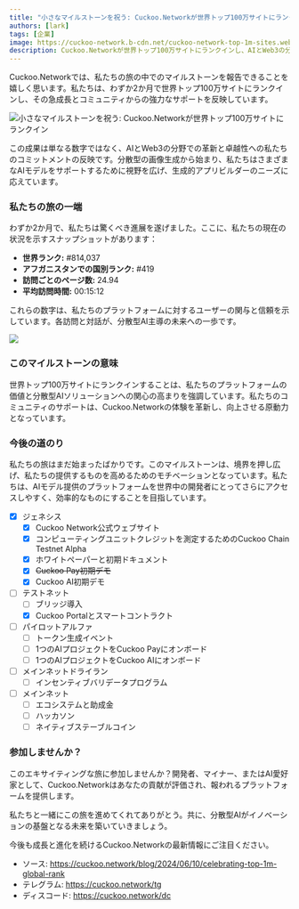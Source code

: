 ```yaml
---
title: "小さなマイルストーンを祝う: Cuckoo.Networkが世界トップ100万サイトにランクイン"
authors: [lark]
tags: [企業]
image: https://cuckoo-network.b-cdn.net/cuckoo-network-top-1m-sites.webp
description: Cuckoo.Networkが世界トップ100万サイトにランクインし、AIとWeb3の分野での急成長と影響力を示しています。
---
```


Cuckoo.Networkでは、私たちの旅の中でのマイルストーンを報告できることを嬉しく思います。私たちは、わずか2か月で世界トップ100万サイトにランクインし、その急成長とコミュニティからの強力なサポートを反映しています。

![小さなマイルストーンを祝う: Cuckoo.Networkが世界トップ100万サイトにランクイン](https://cuckoo-network.b-cdn.net/cuckoo-network-top-1m-sites.webp "小さなマイルストーンを祝う: Cuckoo.Networkが世界トップ100万サイトにランクイン")

この成果は単なる数字ではなく、AIとWeb3の分野での革新と卓越性への私たちのコミットメントの反映です。分散型の画像生成から始まり、私たちはさまざまなAIモデルをサポートするために視野を広げ、生成的アプリビルダーのニーズに応えています。

### 私たちの旅の一端

わずか2か月で、私たちは驚くべき進展を遂げました。ここに、私たちの現在の状況を示すスナップショットがあります：

- **世界ランク:** #814,037
- **アフガニスタンでの国別ランク:** #419
- **訪問ごとのページ数:** 24.94
- **平均訪問時間:** 00:15:12

これらの数字は、私たちのプラットフォームに対するユーザーの関与と信頼を示しています。各訪問と対話が、分散型AI主導の未来への一歩です。

[![](https://cuckoo-network.b-cdn.net/cuckoo-global-rank.webp)](https://www.similarweb.com/website/cuckoo.network/)

### このマイルストーンの意味

世界トップ100万サイトにランクインすることは、私たちのプラットフォームの価値と分散型AIソリューションへの関心の高まりを強調しています。私たちのコミュニティのサポートは、Cuckoo.Networkの体験を革新し、向上させる原動力となっています。

### 今後の道のり

私たちの旅はまだ始まったばかりです。このマイルストーンは、境界を押し広げ、私たちの提供するものを高めるためのモチベーションとなっています。私たちは、AIモデル提供のプラットフォームを世界中の開発者にとってさらにアクセスしやすく、効率的なものにすることを目指しています。

- [x] ジェネシス
  - [x] Cuckoo Network公式ウェブサイト
  - [x] コンピューティングユニットクレジットを測定するためのCuckoo Chain Testnet Alpha
  - [x] ホワイトペーパーと初期ドキュメント
  - [x] ~~Cuckoo Pay初期デモ~~
  - [x] Cuckoo AI初期デモ
- [ ] テストネット
  - [ ] ブリッジ導入
  - [x] Cuckoo Portalとスマートコントラクト
- [ ] パイロットアルファ
  - [ ] トークン生成イベント
  - [ ] 1つのAIプロジェクトをCuckoo Payにオンボード
  - [ ] 1つのAIプロジェクトをCuckoo AIにオンボード
- [ ] メインネットドライラン
  - [ ] インセンティブバリデータプログラム
- [ ] メインネット
  - [ ] エコシステムと助成金
  - [ ] ハッカソン
  - [ ] ネイティブステーブルコイン

### 参加しませんか？

このエキサイティングな旅に参加しませんか？開発者、マイナー、またはAI愛好家として、Cuckoo.Networkはあなたの貢献が評価され、報われるプラットフォームを提供します。

私たちと一緒にこの旅を進めてくれてありがとう。共に、分散型AIがイノベーションの基盤となる未来を築いていきましょう。

今後も成長と進化を続けるCuckoo.Networkの最新情報にご注目ください。

- ソース: https://cuckoo.network/blog/2024/06/10/celebrating-top-1m-global-rank
- テレグラム: https://cuckoo.network/tg
- ディスコード: https://cuckoo.network/dc
